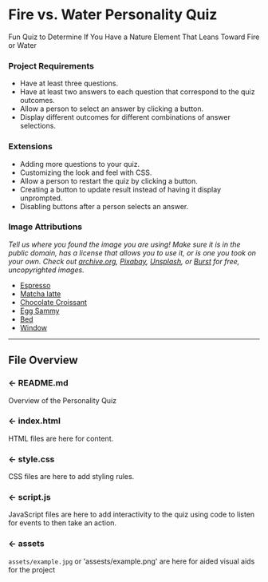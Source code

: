 # Fire vs. Water Personality Quiz
Fun Quiz to Determine If You Have a Nature Element That Leans Toward Fire or Water


### Project Requirements
- Have at least three questions.
- Have at least two answers to each question that correspond to the quiz outcomes.
- Allow a person to select an answer by clicking a button.
- Display different outcomes for different combinations of answer selections.


### Extensions
- Adding more questions to your quiz.
- Customizing the look and feel with CSS.
- Allow a person to restart the quiz by clicking a button.
- Creating a button to update result instead of having it display unprompted.
- Disabling buttons after a person selects an answer.


### Image Attributions
*Tell us where you found the image you are using! Make sure it is in the public domain, has a license that allows you to use it, or is one you took on your own. Check out [archive.org](https://archive.org/), [Pixabay](https://pixabay.com/), [Unsplash](https://unsplash.com/), or [Burst](https://burst.shopify.com/) for free, uncopyrighted images.*
- [Espresso](https://pixabay.com/photos/coffee-espresso-short-cup-mug-731330/)
- [Matcha latte](https://pixabay.com/photos/matcha-green-tea-latt%C3%A9-heart-2683990/)
- [Chocolate Croissant](https://pixabay.com/photos/chocolate-croissant-bakery-hunger-4840779/)
- [Egg Sammy](https://pixabay.com/photos/bacon-egg-and-cheese-2834906/)
- [Bed](https://pixabay.com/photos/bed-pillows-headboard-bedroom-2167288/)
- [Window](https://pixabay.com/photos/window-window-seat-cushions-2227301/)

---

## File Overview

### ← README.md

Overview of the Personality Quiz

### ← index.html

HTML files are here for content.

### ← style.css

CSS files are here to add styling rules.

### ← script.js

JavaScript files are here to add interactivity to the quiz using code to listen for events to then take an action.

### ← assets

`assets/example.jpg` or 'assests/example.png' are here for aided visual aids for the project
